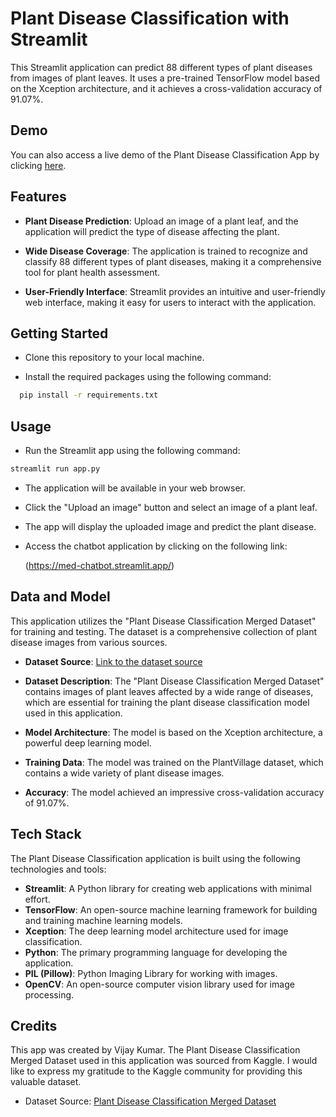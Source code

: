 
# Plant Disease Classification with Streamlit

This Streamlit application can predict 88 different types of plant diseases from images of plant leaves. It uses a pre-trained TensorFlow model based on the Xception architecture, and it achieves a cross-validation accuracy of 91.07%.




## Demo

You can also access a live demo of the Plant Disease Classification App by clicking [here](https://med-chatbot.streamlit.app/).



## Features

- **Plant Disease Prediction**: Upload an image of a plant leaf, and the application will predict the type of disease affecting the plant.

- **Wide Disease Coverage**: The application is trained to recognize and classify 88 different types of plant diseases, making it a comprehensive tool for plant health assessment.

- **User-Friendly Interface**: Streamlit provides an intuitive and user-friendly web interface, making it easy for users to interact with the application.



## Getting Started

- Clone this repository to your local machine.

- Install the required packages using the following command:

```bash
  pip install -r requirements.txt

```

## Usage


- Run the Streamlit app using the following command:
```bash
streamlit run app.py
```

- The application will be available in your web browser.
- Click the "Upload an image" button and select an image of a plant leaf.
- The app will display the uploaded image and predict the plant disease.
- Access the chatbot application by clicking on the following link:

   (https://med-chatbot.streamlit.app/)


## Data and Model

This application utilizes the "Plant Disease Classification Merged Dataset" for training and testing. The dataset is a comprehensive collection of plant disease images from various sources.

- **Dataset Source**: [Link to the dataset source](https://www.kaggle.com/datasets/alinedobrovsky/plant-disease-classification-merged-dataset)
- **Dataset Description**: The "Plant Disease Classification Merged Dataset" contains images of plant leaves affected by a wide range of diseases, which are essential for training the plant disease classification model used in this application.

- **Model Architecture**: The model is based on the Xception architecture, a powerful deep learning model.
- **Training Data**: The model was trained on the PlantVillage dataset, which contains a wide variety of plant disease images.
- **Accuracy**: The model achieved an impressive cross-validation accuracy of 91.07%.


## Tech Stack

The Plant Disease Classification application is built using the following technologies and tools:

- **Streamlit**: A Python library for creating web applications with minimal effort.
- **TensorFlow**: An open-source machine learning framework for building and training machine learning models.
- **Xception**: The deep learning model architecture used for image classification.
- **Python**: The primary programming language for developing the application.
- **PIL (Pillow)**: Python Imaging Library for working with images.
- **OpenCV**: An open-source computer vision library used for image processing.




## Credits

This app was created by Vijay Kumar. The Plant Disease Classification Merged Dataset used in this application was sourced from Kaggle. I would like to express my gratitude to the Kaggle community for providing this valuable dataset. 

- Dataset Source: [Plant Disease Classification Merged Dataset](https://www.kaggle.com/datasets/alinedobrovsky/plant-disease-classification-merged-dataset) 
